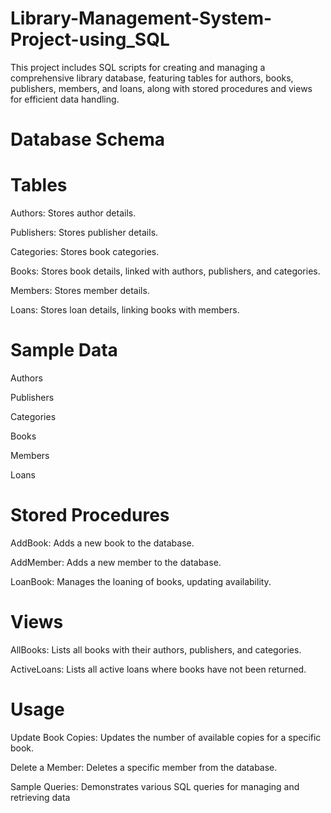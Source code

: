 # Library-Management-System-Project-using_SQL
This project includes SQL scripts for creating and managing a comprehensive library database, featuring tables for authors, books, publishers, members, and loans, along with stored procedures and views for efficient data handling.

# Database Schema

# Tables
Authors: Stores author details.

Publishers: Stores publisher details.

Categories: Stores book categories.

Books: Stores book details, linked with authors, publishers, and categories.

Members: Stores member details.

Loans: Stores loan details, linking books with members.



# Sample Data
Authors

Publishers

Categories

Books

Members

Loans



# Stored Procedures
AddBook: Adds a new book to the database.

AddMember: Adds a new member to the database.

LoanBook: Manages the loaning of books, updating availability.


# Views
AllBooks: Lists all books with their authors, publishers, and categories.

ActiveLoans: Lists all active loans where books have not been returned.



# Usage
Update Book Copies: Updates the number of available copies for a specific book.

Delete a Member: Deletes a specific member from the database.

Sample Queries: Demonstrates various SQL queries for managing and retrieving data













